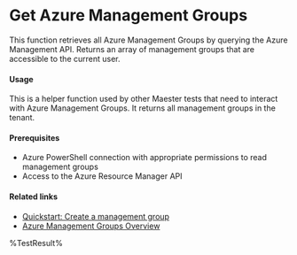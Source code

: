 # Get Azure Management Groups

This function retrieves all Azure Management Groups by querying the Azure Management API. Returns an array of management groups that are accessible to the current user.

#### Usage

This is a helper function used by other Maester tests that need to interact with Azure Management Groups. It returns all management groups in the tenant.

#### Prerequisites

- Azure PowerShell connection with appropriate permissions to read management groups
- Access to the Azure Resource Manager API

#### Related links

* [Quickstart: Create a management group](https://learn.microsoft.com/en-us/azure/governance/management-groups/create-management-group-portal)
* [Azure Management Groups Overview](https://docs.microsoft.com/en-us/azure/governance/management-groups/overview)

<!--- Results --->
%TestResult%
